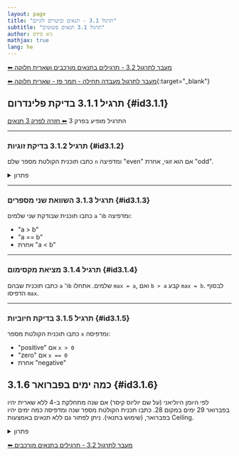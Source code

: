 ```yaml
---
layout: page
title: "תרגול 3.1 - תנאים וביטויים לוגיים"
subtitle: "תרגול 3.1 תנאים פשוטים"
author: גיא סידס
mathjax: true
lang: he
---
```

[⬅ מעבר לתרגול 3.2 - תרגילים בתנאים מורכבים ושארית חלוקה](/cs/Chapter3Ex3.2)

[⬅ מעבר לתרגול מעבדה תחילה - תמר פז - שארית חלוקה](https://cse.net.technion.ac.il/files/2023/09/l3-cs-cond-cs.pdf){:target="_blank"}

## תרגיל 3.1.1 בדיקת פלינדרום {#id3.1.1}
התרגיל מופיע בפרק 3
[⬅ חזרה לפרק 3 תנאים](/cs/Chapter3)


---

### תרגיל 3.1.2 בדיקת זוגיות {#id3.1.2}

כתבו תוכנית הקולטת מספר שלם `n` ומדפיצה "even" אם הוא זוגי, אחרת "odd".

<details markdown="1"><summary>פתרון</summary>

{% highlight csharp linenos %}int n = 8;
if (n % 2 == 0)
{
    Console.WriteLine("even");
}
else
{
    Console.WriteLine("odd");
}
{% endhighlight %}

</details>

---

### תרגיל 3.1.3 השוואת שני מספרים {#id3.1.3}

כתבו תוכנית שבודקת שני שלמים `a` ו־`b` ומדפיצה:

* "a > b"
* "a == b"
* אחרת "a < b"

---

### תרגיל 3.1.4 מציאת מקסימום {#id3.1.4}

כתבו תוכנית שבהם `a` ו־`b` שלמים. אתחלו `max = a`, ואם `b > a` קבע `max = b`. לבסוף הדפיסו `max`.

---

### תרגיל 3.1.5 בדיקת חיוביות {#id3.1.5}

כתבו תוכנית הקולטת מספר `x` ומדפיסה:

* "positive" אם `x > 0`
* "zero" אם `x == 0`
* אחרת "negative"


## 3.1.6 כמה ימים בפברואר {#id3.1.6}

לפי היומן היוליאני (על שם יוליוס קיסר) אם שנה מתחלקת ב-4 ללא שארית יהיו בפברואר 29 ימים במקום 28. 
כתבו תכנית הקולטת מספר שנה ומדפיסה כמה ימים יהיו בפברואר, (שימוש בתנאי). ניתן לפתור גם ללא תנאים באמצעות Ceiling. 

<details markdown="1"><summary>פתרון</summary>

```csharp
Console.Write("Enter a number: ");
int year = int.Parse(Console.ReadLine());
if (year % 4 == 0)
    Console.WriteLine("29 days");
else
    Console.WriteLine("28 days");
```

</details>



[⬅ מעבר לתרגול 3.2 - תרגילים בתנאים מורכבים](/cs/Chapter3Ex3.2)